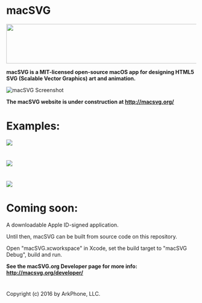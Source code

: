 # macSVG

<img src="https://cdn.rawgit.com/dsward2/macSVG/7cf2b09884673e1bb65a0a9ab5df184741bb7c65/README_images/macsvg-logo-animation.svg" width="660" height="105">

**macSVG is a MIT-licensed open-source macOS app for designing HTML5 SVG (Scalable Vector Graphics) art and animation.**

![macSVG Screenshot](https://raw.githubusercontent.com/dsward2/macSVG/master/README_images/macsvg-screenshot.jpg)

**The macSVG website is under construction at http://macsvg.org/**

# Examples:

<img src="https://cdn.rawgit.com/dsward2/macSVG/master/macSVG/Resources/macsvg_examples/svg/path_animation_and_shape_morphing.svg">

#

<img src="https://cdn.rawgit.com/dsward2/macSVG/master/macSVG/Resources/macsvg_examples/svg/animated_text_on_a_continuous_loop.svg">

#

<img src="https://cdn.rawgit.com/dsward2/macSVG/238a59b65010ad2e77c8da4005fb37338b2669c4/macSVG/Resources/macsvg_examples/svg/animate_stroke-dasharray_on_path.svg">


# Coming soon:

A downloadable Apple ID-signed application.

Until then, macSVG can be built from source code on this repository.  

Open "macSVG.xcworkspace" in Xcode, set the build target to "macSVG Debug", build and run.

**See the macSVG.org Developer page for more info: http://macsvg.org/developer/**

#

Copyright (c) 2016 by ArkPhone, LLC.
